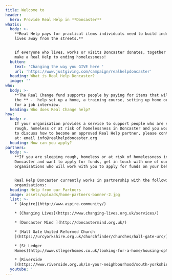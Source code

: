 ```yaml
---
title: Welcome to
header:
  hero: Provide Real Help in **Doncaster**
whatis:
  body: >-
    **Real Help pays for practical items individuals need to build independent
    lives away from the streets.**


    If everyone who lives, works or visits Doncaster donates, together we can
    make a Real Help to ending homelessness!
  button:
    text: 'Changing the way you GIVE here '
    url: 'https://www.justgiving.com/campaign/realhelpdoncaster'
  heading: What is Real Help Doncaster?
  image: ''
who:
  body: >-
    **The Real Change fund supports people by paying for items that will help in
    the ** -  help set up a home, a training course, setting up home or clothes
    for a job interview.
  heading: Who does Real Change help?
how:
  body: >-
    If your organisation provides a service to support people who are sleeping
    rough, homeless or at risk of homelessness in Doncaster and you would like
    to discuss how to become an approved Real Help partner, please contact us
    at: email info@realhelpdoncaster.org
  heading: How can you apply?
partners:
  body: >-
    **If you are sleeping rough, homeless or at risk of homelessness in
    Doncaster and want to apply for funds, get in touch with one of our partner
    organisations who will work with you to apply for funds on your behalf.**


    Real Help Doncaster currently works in partnership with the following
    organisations:
  heading: Help from our Partners
  image: assets/uploads/home-partners-banner-2.jpg
  list: >-
    * [Aspire](http://www.aspire.community/)

    * [Changing Lives](https://www.changing-lives.org.uk/services/)

    * [Doncaster Mind ](http://doncastermind.org.uk/)

    * [Hall Gate United Reformed Church
    ](https://urcyorkshire.org.uk/churchfinder/churches/hall-gate-urc/)

    * [St Ledger
    Homes](http://www.stlegerhomes.co.uk/looking-for-a-home/housing-options-and-homelessness/)

    * [Riverside
    ](https://www.riverside.org.uk/in-your-neighbourhood/south-yorkshire/care-and-support/doncaster-homeless-floating-support-service/)
  youtube: ''
---
```


